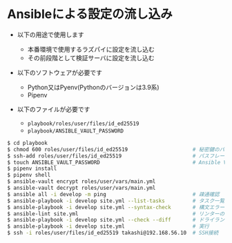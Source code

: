 # Ansibleによる設定の流し込み

- 以下の用途で使用します
    - 本番環境で使用するラズパイに設定を流し込む
    - その前段階として検証サーバに設定を流し込む

- 以下のソフトウェアが必要です
    - Python又はPyenv(Pythonのバージョンは3.9系)
    - Pipenv

- 以下のファイルが必要です
    - `playbook/roles/user/files/id_ed25519`
    - `playbook/ANSIBLE_VAULT_PASSWORD`

```bash
$ cd playbook
$ chmod 600 roles/user/files/id_ed25519                     # 秘密鍵のパーミッションを変更しないとSSH接続できないため
$ ssh-add roles/user/files/id_ed25519                       # パスフレーズの入力を省略させるための設定(オプション)
$ touch ANSIBLE_VAULT_PASSWORD                              # Ansible Vaultのパスワードを設定する
$ pipenv install
$ pipenv shell
$ ansible-vault encrypt roles/user/vars/main.yml
$ ansible-vault decrypt roles/user/vars/main.yml
$ ansible all -i develop -m ping                            # 疎通確認
$ ansible-playbook -i develop site.yml --list-tasks         # タスク一覧
$ ansible-playbook -i develop site.yml --syntax-check       # 構文エラーのチェック
$ ansible-lint site.yml                                     # リンターの実行
$ ansible-playbook -i develop site.yml --check --diff       # ドライラン
$ ansible-playbook -i develop site.yml                      # 実行
$ ssh -i roles/user/files/id_ed25519 takashi@192.168.56.10  # SSH接続
```
